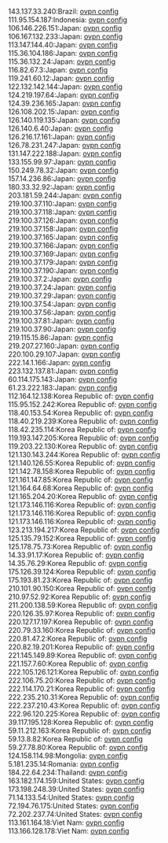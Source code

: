 143.137.33.240:Brazil: [ovpn config](vpn/143_137_33_240.ovpn)  
111.95.154.187:Indonesia: [ovpn config](vpn/111_95_154_187.ovpn)  
106.146.226.151:Japan: [ovpn config](vpn/106_146_226_151.ovpn)  
106.167.132.233:Japan: [ovpn config](vpn/106_167_132_233.ovpn)  
113.147.144.40:Japan: [ovpn config](vpn/113_147_144_40.ovpn)  
115.36.104.186:Japan: [ovpn config](vpn/115_36_104_186.ovpn)  
115.36.132.24:Japan: [ovpn config](vpn/115_36_132_24.ovpn)  
116.82.67.3:Japan: [ovpn config](vpn/116_82_67_3.ovpn)  
119.241.60.12:Japan: [ovpn config](vpn/119_241_60_12.ovpn)  
122.132.142.144:Japan: [ovpn config](vpn/122_132_142_144.ovpn)  
124.219.197.64:Japan: [ovpn config](vpn/124_219_197_64.ovpn)  
124.39.236.165:Japan: [ovpn config](vpn/124_39_236_165.ovpn)  
126.108.202.15:Japan: [ovpn config](vpn/126_108_202_15.ovpn)  
126.140.119.135:Japan: [ovpn config](vpn/126_140_119_135.ovpn)  
126.140.6.40:Japan: [ovpn config](vpn/126_140_6_40.ovpn)  
126.216.17.161:Japan: [ovpn config](vpn/126_216_17_161.ovpn)  
126.78.231.247:Japan: [ovpn config](vpn/126_78_231_247.ovpn)  
131.147.222.188:Japan: [ovpn config](vpn/131_147_222_188.ovpn)  
133.155.99.97:Japan: [ovpn config](vpn/133_155_99_97.ovpn)  
150.249.78.32:Japan: [ovpn config](vpn/150_249_78_32.ovpn)  
157.14.236.86:Japan: [ovpn config](vpn/157_14_236_86.ovpn)  
180.33.32.92:Japan: [ovpn config](vpn/180_33_32_92.ovpn)  
203.181.59.244:Japan: [ovpn config](vpn/203_181_59_244.ovpn)  
219.100.37.110:Japan: [ovpn config](vpn/219_100_37_110.ovpn)  
219.100.37.118:Japan: [ovpn config](vpn/219_100_37_118.ovpn)  
219.100.37.126:Japan: [ovpn config](vpn/219_100_37_126.ovpn)  
219.100.37.158:Japan: [ovpn config](vpn/219_100_37_158.ovpn)  
219.100.37.165:Japan: [ovpn config](vpn/219_100_37_165.ovpn)  
219.100.37.166:Japan: [ovpn config](vpn/219_100_37_166.ovpn)  
219.100.37.169:Japan: [ovpn config](vpn/219_100_37_169.ovpn)  
219.100.37.179:Japan: [ovpn config](vpn/219_100_37_179.ovpn)  
219.100.37.190:Japan: [ovpn config](vpn/219_100_37_190.ovpn)  
219.100.37.2:Japan: [ovpn config](vpn/219_100_37_2.ovpn)  
219.100.37.24:Japan: [ovpn config](vpn/219_100_37_24.ovpn)  
219.100.37.29:Japan: [ovpn config](vpn/219_100_37_29.ovpn)  
219.100.37.54:Japan: [ovpn config](vpn/219_100_37_54.ovpn)  
219.100.37.56:Japan: [ovpn config](vpn/219_100_37_56.ovpn)  
219.100.37.81:Japan: [ovpn config](vpn/219_100_37_81.ovpn)  
219.100.37.90:Japan: [ovpn config](vpn/219_100_37_90.ovpn)  
219.115.15.86:Japan: [ovpn config](vpn/219_115_15_86.ovpn)  
219.207.27.160:Japan: [ovpn config](vpn/219_207_27_160.ovpn)  
220.100.29.107:Japan: [ovpn config](vpn/220_100_29_107.ovpn)  
222.14.1.166:Japan: [ovpn config](vpn/222_14_1_166.ovpn)  
223.132.137.81:Japan: [ovpn config](vpn/223_132_137_81.ovpn)  
60.114.175.143:Japan: [ovpn config](vpn/60_114_175_143.ovpn)  
61.23.222.183:Japan: [ovpn config](vpn/61_23_222_183.ovpn)  
112.164.12.138:Korea Republic of: [ovpn config](vpn/112_164_12_138.ovpn)  
115.95.152.242:Korea Republic of: [ovpn config](vpn/115_95_152_242.ovpn)  
118.40.153.54:Korea Republic of: [ovpn config](vpn/118_40_153_54.ovpn)  
118.40.219.239:Korea Republic of: [ovpn config](vpn/118_40_219_239.ovpn)  
118.42.235.114:Korea Republic of: [ovpn config](vpn/118_42_235_114.ovpn)  
119.193.147.205:Korea Republic of: [ovpn config](vpn/119_193_147_205.ovpn)  
119.203.22.130:Korea Republic of: [ovpn config](vpn/119_203_22_130.ovpn)  
121.130.143.244:Korea Republic of: [ovpn config](vpn/121_130_143_244.ovpn)  
121.140.126.55:Korea Republic of: [ovpn config](vpn/121_140_126_55.ovpn)  
121.142.78.158:Korea Republic of: [ovpn config](vpn/121_142_78_158.ovpn)  
121.161.147.85:Korea Republic of: [ovpn config](vpn/121_161_147_85.ovpn)  
121.164.64.68:Korea Republic of: [ovpn config](vpn/121_164_64_68.ovpn)  
121.165.204.20:Korea Republic of: [ovpn config](vpn/121_165_204_20.ovpn)  
121.173.146.116:Korea Republic of: [ovpn config](vpn/121_173_146_116.ovpn)  
121.173.146.116:Korea Republic of: [ovpn config](vpn/121_173_146_116.ovpn)  
121.173.146.116:Korea Republic of: [ovpn config](vpn/121_173_146_116.ovpn)  
123.213.194.217:Korea Republic of: [ovpn config](vpn/123_213_194_217.ovpn)  
125.135.79.152:Korea Republic of: [ovpn config](vpn/125_135_79_152.ovpn)  
125.178.75.73:Korea Republic of: [ovpn config](vpn/125_178_75_73.ovpn)  
14.33.91.17:Korea Republic of: [ovpn config](vpn/14_33_91_17.ovpn)  
14.35.76.29:Korea Republic of: [ovpn config](vpn/14_35_76_29.ovpn)  
175.126.39.124:Korea Republic of: [ovpn config](vpn/175_126_39_124.ovpn)  
175.193.81.23:Korea Republic of: [ovpn config](vpn/175_193_81_23.ovpn)  
210.101.90.150:Korea Republic of: [ovpn config](vpn/210_101_90_150.ovpn)  
210.97.52.92:Korea Republic of: [ovpn config](vpn/210_97_52_92.ovpn)  
211.200.138.59:Korea Republic of: [ovpn config](vpn/211_200_138_59.ovpn)  
220.126.35.97:Korea Republic of: [ovpn config](vpn/220_126_35_97.ovpn)  
220.127.17.197:Korea Republic of: [ovpn config](vpn/220_127_17_197.ovpn)  
220.79.33.160:Korea Republic of: [ovpn config](vpn/220_79_33_160.ovpn)  
220.81.47.2:Korea Republic of: [ovpn config](vpn/220_81_47_2.ovpn)  
220.82.19.201:Korea Republic of: [ovpn config](vpn/220_82_19_201.ovpn)  
221.145.149.89:Korea Republic of: [ovpn config](vpn/221_145_149_89.ovpn)  
221.157.7.60:Korea Republic of: [ovpn config](vpn/221_157_7_60.ovpn)  
222.105.126.121:Korea Republic of: [ovpn config](vpn/222_105_126_121.ovpn)  
222.106.75.20:Korea Republic of: [ovpn config](vpn/222_106_75_20.ovpn)  
222.114.170.21:Korea Republic of: [ovpn config](vpn/222_114_170_21.ovpn)  
222.235.210.31:Korea Republic of: [ovpn config](vpn/222_235_210_31.ovpn)  
222.237.210.43:Korea Republic of: [ovpn config](vpn/222_237_210_43.ovpn)  
222.96.120.225:Korea Republic of: [ovpn config](vpn/222_96_120_225.ovpn)  
39.117.195.128:Korea Republic of: [ovpn config](vpn/39_117_195_128.ovpn)  
59.11.212.163:Korea Republic of: [ovpn config](vpn/59_11_212_163.ovpn)  
59.13.8.82:Korea Republic of: [ovpn config](vpn/59_13_8_82.ovpn)  
59.27.78.80:Korea Republic of: [ovpn config](vpn/59_27_78_80.ovpn)  
124.158.114.98:Mongolia: [ovpn config](vpn/124_158_114_98.ovpn)  
5.181.235.14:Romania: [ovpn config](vpn/5_181_235_14.ovpn)  
184.22.64.234:Thailand: [ovpn config](vpn/184_22_64_234.ovpn)  
163.182.174.159:United States: [ovpn config](vpn/163_182_174_159.ovpn)  
173.198.248.39:United States: [ovpn config](vpn/173_198_248_39.ovpn)  
71.14.133.54:United States: [ovpn config](vpn/71_14_133_54.ovpn)  
72.194.76.175:United States: [ovpn config](vpn/72_194_76_175.ovpn)  
72.202.237.74:United States: [ovpn config](vpn/72_202_237_74.ovpn)  
113.161.164.18:Viet Nam: [ovpn config](vpn/113_161_164_18.ovpn)  
113.166.128.178:Viet Nam: [ovpn config](vpn/113_166_128_178.ovpn)  
